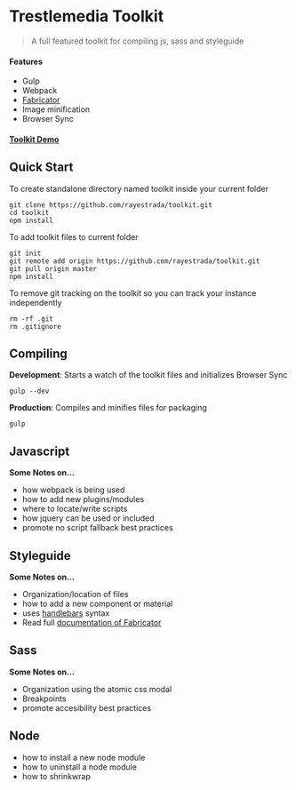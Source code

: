 # Trestlemedia Toolkit

> A full featured toolkit for compiling js, sass and styleguide

#### Features
- Gulp
- Webpack
- [Fabricator](https://github.com/fbrctr/fabricator)
- Image minification
- Browser Sync

#### [Toolkit Demo](http://webpack.clientapp.com)


## Quick Start

To create standalone directory named toolkit inside your current folder

```shell
git clone https://github.com/rayestrada/toolkit.git
cd toolkit
npm install
```

To add toolkit files to current folder
```shell
git init
git remote add origin https://github.com/rayestrada/toolkit.git
git pull origin master
npm install
```

To remove git tracking on the toolkit so you can track your instance independently

```shell
rm -rf .git
rm .gitignore
```


## Compiling

**Development**: Starts a watch of the toolkit files and initializes Browser Sync 
```shell
gulp --dev
```

**Production**: Compiles and minifies files for packaging
```shell
gulp
```


## Javascript

**Some Notes on...**
- how webpack is being used
- how to add new plugins/modules
- where to locate/write scripts
- how jquery can be used or included
- promote no script fallback best practices


## Styleguide

**Some Notes on...**
- Organization/location of files
- how to add a new component or material
- uses [handlebars](http://handlebarsjs.com/expressions.html) syntax
- Read full [documentation of Fabricator](http://fbrctr.github.io/docs/)  


## Sass

**Some Notes on...**
- Organization using the atomic css modal
- Breakpoints
- promote accesibility best practices


## Node

- how to install a new node module
- how to uninstall a node module
- how to shrinkwrap
